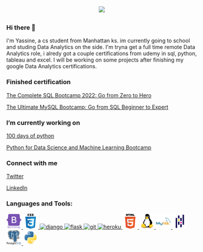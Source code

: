 <h1 align="center">
 <img src="https://user-images.githubusercontent.com/49686277/109705521-4e6b1300-7bb1-11eb-8380-48681240721a.png" />
</h1>

<h3>Hi there 👋</h3>
I'm Yassine, a cs student from Manhattan ks. im currently going to school and studing Data Analytics on the side. I'm tryna get a full time remote Data Analytics role, i alredy got a couple certifications from udemy in sql, python, tableau and excel. I will be working on some projects after finishing my google Data Analytics certifications.



<h3>Finished certification </h3>

[The Complete SQL Bootcamp 2022: Go from Zero to Hero](https://www.udemy.com/course/the-complete-sql-bootcamp/)

[The Ultimate MySQL Bootcamp: Go from SQL Beginner to Expert](https://www.udemy.com/course/the-ultimate-mysql-bootcamp-go-from-sql-beginner-to-expert/)


<h3>I’m currently working on</h3>

[100 days of python](https://www.udemy.com/course/100-days-of-code/)

[Python for Data Science and Machine Learning Bootcamp](https://www.udemy.com/course/python-for-data-science-and-machine-learning-bootcamp/)

<h3 align="left">Connect with me</h3>

[Twitter](https://twitter.com/yassine_227)

[Linkedln](https://www.linkedin.com/in/yassine-issoufou-7767a021a/)






<h3 align="left">Languages and Tools:</h3>
<p align="left"> <a href="https://getbootstrap.com" target="_blank" rel="noreferrer"> <img src="https://raw.githubusercontent.com/devicons/devicon/master/icons/bootstrap/bootstrap-plain-wordmark.svg" alt="bootstrap" width="40" height="40"/> </a> <a href="https://www.w3schools.com/css/" target="_blank" rel="noreferrer"> <img src="https://raw.githubusercontent.com/devicons/devicon/master/icons/css3/css3-original-wordmark.svg" alt="css3" width="40" height="40"/> </a> <a href="https://www.djangoproject.com/" target="_blank" rel="noreferrer"> <img src="https://cdn.worldvectorlogo.com/logos/django.svg" alt="django" width="40" height="40"/> </a> <a href="https://flask.palletsprojects.com/" target="_blank" rel="noreferrer"> <img src="https://www.vectorlogo.zone/logos/pocoo_flask/pocoo_flask-icon.svg" alt="flask" width="40" height="40"/> </a> <a href="https://git-scm.com/" target="_blank" rel="noreferrer"> <img src="https://www.vectorlogo.zone/logos/git-scm/git-scm-icon.svg" alt="git" width="40" height="40"/> </a> <a href="https://heroku.com" target="_blank" rel="noreferrer"> <img src="https://www.vectorlogo.zone/logos/heroku/heroku-icon.svg" alt="heroku" width="40" height="40"/> </a> <a href="https://www.w3.org/html/" target="_blank" rel="noreferrer"> <img src="https://raw.githubusercontent.com/devicons/devicon/master/icons/html5/html5-original-wordmark.svg" alt="html5" width="40" height="40"/> </a> <a href="https://www.linux.org/" target="_blank" rel="noreferrer"> <img src="https://raw.githubusercontent.com/devicons/devicon/master/icons/linux/linux-original.svg" alt="linux" width="40" height="40"/> </a> <a href="https://www.mysql.com/" target="_blank" rel="noreferrer"> <img src="https://raw.githubusercontent.com/devicons/devicon/master/icons/mysql/mysql-original-wordmark.svg" alt="mysql" width="40" height="40"/> </a> <a href="https://pandas.pydata.org/" target="_blank" rel="noreferrer"> <img src="https://raw.githubusercontent.com/devicons/devicon/2ae2a900d2f041da66e950e4d48052658d850630/icons/pandas/pandas-original.svg" alt="pandas" width="40" height="40"/> </a> <a href="https://www.postgresql.org" target="_blank" rel="noreferrer"> <img src="https://raw.githubusercontent.com/devicons/devicon/master/icons/postgresql/postgresql-original-wordmark.svg" alt="postgresql" width="40" height="40"/> </a> <a href="https://www.python.org" target="_blank" rel="noreferrer"> <img src="https://raw.githubusercontent.com/devicons/devicon/master/icons/python/python-original.svg" alt="python" width="40" height="40"/> </a> </p>





